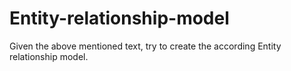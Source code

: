# Entity-relationship-model
Given the above mentioned text, try to create the according Entity relationship model.
